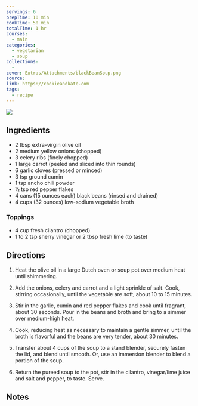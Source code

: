 ```yaml
---
servings: 6
prepTime: 10 min
cookTime: 50 min
totalTime: 1 hr
courses:
  - main
categories:
  - vegetarian
  - soup
collections:
  -
cover: Extras/Attachments/blackBeanSoup.png
source:
link: https://cookieandkate.com
tags:
  - recipe
---
```


![](Extras/Attachments/blackBeanSoup.png)


## Ingredients

- 2 tbsp extra-virgin olive oil
- 2 medium yellow onions (chopped)
- 3 celery ribs (finely chopped)
- 1 large carrot (peeled and sliced into thin rounds)
- 6 garlic cloves (pressed or minced)
- 3 tsp ground cumin
- 1 tsp ancho chili powder
- ½ tsp red pepper flakes
- 4 cans (15 ounces each) black beans (rinsed and drained)
- 4 cups (32 ounces) low-sodium vegetable broth

### Toppings

- 4 cup fresh cilantro (chopped)
- 1 to 2 tsp sherry vinegar or 2 tbsp fresh lime (to taste)


## Directions

1. Heat the olive oil in a large Dutch oven or soup pot over medium heat until shimmering.

2. Add the onions, celery and carrot and a light sprinkle of salt. Cook, stirring occasionally, until the vegetable are soft, about 10 to 15 minutes.

3. Stir in the garlic, cumin and red pepper flakes and cook until fragrant, about 30 seconds. Pour in the beans and broth and bring to a simmer over medium-high heat.

4. Cook, reducing heat as necessary to maintain a gentle simmer, until the broth is flavorful and the beans are very tender, about 30 minutes.

5. Transfer about 4 cups of the soup to a stand blender, securely fasten the lid, and blend until smooth. Or, use an immersion blender to blend a portion of the soup.

6. Return the pureed soup to the pot, stir in the cilantro, vinegar/lime juice and salt and pepper, to taste. Serve.


## Notes